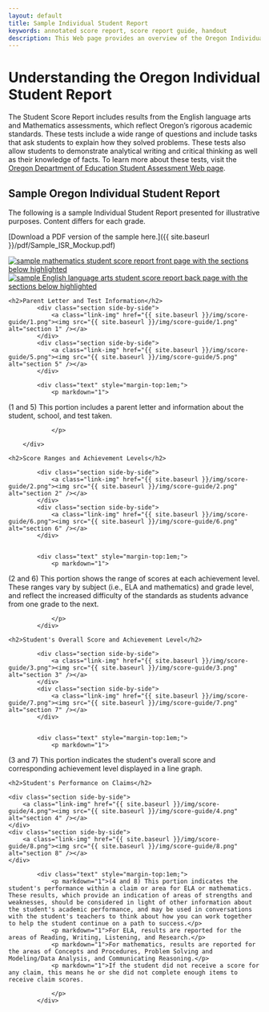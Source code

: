 ```yaml
---
layout: default
title: Sample Individual Student Report
keywords: annotated score report, score report guide, handout
description: This Web page provides an overview of the Oregon Individual Student Report’s layout and provides a downloadable PDF handout for easy offline use.
---
```


# Understanding the Oregon Individual Student Report

The Student Score Report includes results from the English language arts and Mathematics assessments, which reflect Oregon’s rigorous academic standards. These tests include a wide range of questions and include tasks that ask students to explain how they solved problems. These tests also allow students to demonstrate analytical writing and critical thinking as well as their knowledge of facts. To learn more about these tests, visit the [Oregon Department of Education Student Assessment Web page](http://www.oregon.gov/ode/educator-resources/assessment/).

<!--<button type="button" class="btn-blue" data-link="#">See Oregon Student Score Report Guides</button>

You can also watch the “Understanding the Oregon Student Score Report” video in
[English](#) or in [Spanish](#).-->


## Sample Oregon Individual Student Report

<div class="block" markdown="1">

The following is a sample Individual Student Report presented for illustrative purposes. Content differs for each grade.

[Download a PDF version of the sample here.]({{ site.baseurl }}/pdf/Sample_ISR_Mockup.pdf)

<div class="page">
	<a class="link-img" href="{{ site.baseurl }}/img/score-guide/math.png"><img src="{{ site.baseurl }}/img/score-guide/math.png" alt="sample mathematics student score report front page with the sections below highlighted" /></a>
</div>
<div class="page">
	<a class="link-img" href="{{ site.baseurl }}/img/score-guide/ela.png"><img src="{{ site.baseurl }}/img/score-guide/ela.png"  alt="sample English language arts student score report back page with the sections below highlighted" /></a>
</div>

</div><!-- /.block -->




<div class="block w-sections">

	<h2>Parent Letter and Test Information</h2>
			<div class="section side-by-side">
				<a class="link-img" href="{{ site.baseurl }}/img/score-guide/1.png"><img src="{{ site.baseurl }}/img/score-guide/1.png" alt="section 1" /></a>
			</div>
			<div class="section side-by-side">
				<a class="link-img" href="{{ site.baseurl }}/img/score-guide/5.png"><img src="{{ site.baseurl }}/img/score-guide/5.png" alt="section 5" /></a>
			</div>

			<div class="text" style="margin-top:1em;">
				<p markdown="1">
(1 and 5) This portion includes a parent letter and information about the student, school, and test taken.

				</p>

		</div>

</div><!-- /.block -->



<div class="block w-sections">

	<h2>Score Ranges and Achievement Levels</h2>

			<div class="section side-by-side">
				<a class="link-img" href="{{ site.baseurl }}/img/score-guide/2.png"><img src="{{ site.baseurl }}/img/score-guide/2.png" alt="section 2" /></a>
			</div>
			<div class="section side-by-side">
				<a class="link-img" href="{{ site.baseurl }}/img/score-guide/6.png"><img src="{{ site.baseurl }}/img/score-guide/6.png" alt="section 6" /></a>
			</div>


			<div class="text" style="margin-top:1em;">
				<p markdown="1">

(2 and 6) This portion shows the range of scores at each achievement level. These ranges vary by subject (i.e., ELA and mathematics) and grade level, and reflect the increased difficulty of the standards as students advance from one grade to the next.

				</p>
			</div>			
</div><!-- /.block -->






<div class="block w-sections">

	<h2>Student's Overall Score and Achievement Level</h2>

			<div class="section side-by-side">
				<a class="link-img" href="{{ site.baseurl }}/img/score-guide/3.png"><img src="{{ site.baseurl }}/img/score-guide/3.png" alt="section 3" /></a>
			</div>
			<div class="section side-by-side">
				<a class="link-img" href="{{ site.baseurl }}/img/score-guide/7.png"><img src="{{ site.baseurl }}/img/score-guide/7.png" alt="section 7" /></a>
			</div>


			<div class="text" style="margin-top:1em;">
				<p markdown="1">

 (3 and 7) This portion indicates the student's overall score and corresponding achievement level displayed in a line graph.
	</p>
			</div>			
</div><!-- /.block -->






<div class="block w-sections">

	<h2>Student's Performance on Claims</h2>

	<div class="section side-by-side">
		<a class="link-img" href="{{ site.baseurl }}/img/score-guide/4.png"><img src="{{ site.baseurl }}/img/score-guide/4.png" alt="section 4" /></a>
	</div>
	<div class="section side-by-side">
		<a class="link-img" href="{{ site.baseurl }}/img/score-guide/8.png"><img src="{{ site.baseurl }}/img/score-guide/8.png" alt="section 8" /></a>
	</div>

			<div class="text" style="margin-top:1em;">
				<p markdown="1">(4 and 8) This portion indicates the student's performance within a claim or area for ELA or mathematics. These results, which provide an indication of areas of strengths and weaknesses, should be considered in light of other information about the student's academic performance, and may be used in conversations with the student's teachers to think about how you can work together to help the student continue on a path to success.</p>
				<p markdown="1">For ELA, results are reported for the areas of Reading, Writing, Listening, and Research.</p>
				<p markdown="1">For mathematics, results are reported for the areas of Concepts and Procedures, Problem Solving and Modeling/Data Analysis, and Communicating Reasoning.</p>
				<p markdown="1">If the student did not receive a score for any claim, this means he or she did not complete enough items to receive claim scores.

				</p>
			</div>			
</div><!-- /.block -->

